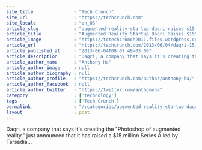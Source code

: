 ```yaml
---
site_title               : "Tech Crunch"
site_url                 : "https://techcrunch.com"
site_locale              : "en_US"
article_slug             : "augmented-reality-startup-daqri-raises-s15m-more-troy-carter-joins-advisory-board"
article_title            : "Augmented Reality Startup Daqri Raises $15M More, Troy Carter Joins Advisory Board"
article_image            : "https://tctechcrunch2011.files.wordpress.com/2013/06/daqri-cadillac.jpg?w=764&h=400&crop=1"
article_url              : "https://techcrunch.com/2013/06/04/daqri-15-million/"
article_published_at     : "2013-06-04T08:07:49-03:00"
article_description      : "Daqri, a company that says it's creating the 'Photoshop of augmented reality,' just announced that it has raised a $15 million Series A led by Tarsadia..."
article_author_name      : "Anthony Ha"
article_author_image     : null
article_author_biography : null
article_author_profile   : "https://techcrunch.com/author/anthony-ha/"
article_author_facebook  : null
article_author_twitter   : "https://twitter.com/anthonyha"
category                 : ['technology']
tags                     : ['Tech Crunch']
permalink                : "/:categories/augmented-reality-startup-daqri-raises-s15m-more-troy-carter-joins-advisory-board/"
layout                   : post
---
```


Daqri, a company that says it's creating the "Photoshop of augmented reality," just announced that it has raised a $15 million Series A led by Tarsadia...
